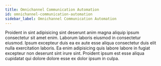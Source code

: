 ```yaml
---
title: Omnichannel Communication Automation
id: omnichannel-communication-automation
sidebar_label: Omnichannel Communication Automation
---
```


Proident in sint adipisicing sint deserunt anim magna aliquip ipsum consectetur sit amet enim. Laborum laboris eiusmod in consectetur eiusmod. Ipsum excepteur duis ea ex aute esse aliqua consectetur duis elit nulla exercitation laboris. Ea enim adipisicing quis labore labore in fugiat excepteur non deserunt sint irure sint. Proident ipsum est esse aliqua cupidatat qui dolore dolore esse ex dolor ipsum in culpa.

